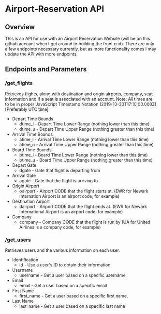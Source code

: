 # Airport-Reservation API

## Overview
This is an API for use with an Airport Reservation Website (will be on this github account when I get around to building the front end). There are only a few endpoints necessary currently, but as more functionality comes I may update the API with more endpoints.

## Endpoints and Parameters

### /get_flights
Retrieves flights, along with destination and origin airports, company, seat information and if a seat is associated with an account. Note: All times are to be in proper JavaScript Timestamp Notation (2019-10-30T17:10:00.000Z) [Preferably UTC time]
* Depart Time Bounds
  * dtime_l - Depart Time Lower Range (nothing lower than this time)
  * dtime_u - Depart Time Upper Range (nothing greater than this time)
* Arrival Time Bounds
  * atime_l - Arrival Time Lower Range (nothing lower than this time)
  * atime_u - Arrival Time Upper Range (nothing greater than this time)
* Board Time Bounds
  * btime_l - Board Time Lower Range (nothing lower than this time)
  * btime_u - Board Time Upper Range (nothing greater than this time)
* Depart Gate
  * dgate - Gate that flight is departing from
* Arrival Gate
  * agate - Gate that the flight is arriving to
* Origin Airport
  * oairport - Airport CODE that the flight starts at. (EWR for Newark Internation Airport is an airport code, for example)
* Destination Airport
  * dairport - Airport CODE that the flight ends at. (EWR for Newark International Airport is an airport code, for example)
* Company
  * company - Company CODE that the flight is run by (UA for United Airlines is a company code, for example)

### /get_users
Retrieves users and the various information on each user.
* Identification
  * id - Use a user's ID to obtain their information
* Username
  * username - Get a user based on a specific username
* Email
  * email - Get a user based on a specific email
* First Name
  * first_name - Get a user based on a specific first name.
* Last Name
  * last_name - Get a user based on a specific last name

